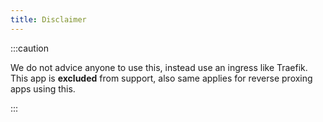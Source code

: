 ```yaml
---
title: Disclaimer
---
```


:::caution

We do not advice anyone to use this, instead use an ingress like Traefik.
This app is **excluded** from support, also same applies for reverse proxing apps using this.

:::
